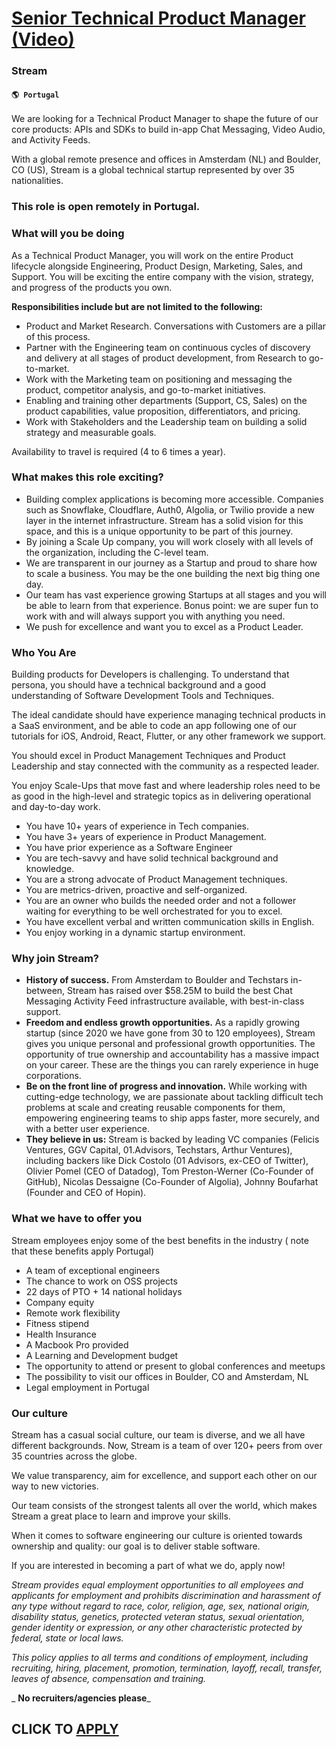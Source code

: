 # [Senior Technical Product Manager (Video)](https://www.remotewlb.com/apply/senior-technical-product-manager-video)  
### Stream  
#### `🌎 Portugal`  

We are looking for a Technical Product Manager to shape the future of our core products: APIs and SDKs to build in-app Chat Messaging, Video Audio, and Activity Feeds.

With a global remote presence and offices in Amsterdam (NL) and Boulder, CO (US), Stream is a global technical startup represented by over 35 nationalities.

### This role is open remotely in Portugal.

###  **What will you be doing**

As a Technical Product Manager, you will work on the entire Product lifecycle alongside Engineering, Product Design, Marketing, Sales, and Support. You will be exciting the entire company with the vision, strategy, and progress of the products you own.

 **Responsibilities include but are not limited to the following:**

  * Product and Market Research. Conversations with Customers are a pillar of this process.
  * Partner with the Engineering team on continuous cycles of discovery and delivery at all stages of product development, from Research to go-to-market.
  * Work with the Marketing team on positioning and messaging the product, competitor analysis, and go-to-market initiatives.
  * Enabling and training other departments (Support, CS, Sales) on the product capabilities, value proposition, differentiators, and pricing.
  * Work with Stakeholders and the Leadership team on building a solid strategy and measurable goals.

Availability to travel is required (4 to 6 times a year).

###  **What makes this role exciting?**

  * Building complex applications is becoming more accessible. Companies such as Snowflake, Cloudflare, Auth0, Algolia, or Twilio provide a new layer in the internet infrastructure. Stream has a solid vision for this space, and this is a unique opportunity to be part of this journey.
  * By joining a Scale Up company, you will work closely with all levels of the organization, including the C-level team.
  * We are transparent in our journey as a Startup and proud to share how to scale a business. You may be the one building the next big thing one day.
  * Our team has vast experience growing Startups at all stages and you will be able to learn from that experience. Bonus point: we are super fun to work with and will always support you with anything you need.
  * We push for excellence and want you to excel as a Product Leader.

###  **Who You Are**

Building products for Developers is challenging. To understand that persona, you should have a technical background and a good understanding of Software Development Tools and Techniques.

The ideal candidate should have experience managing technical products in a SaaS environment, and be able to code an app following one of our tutorials for iOS, Android, React, Flutter, or any other framework we support.

You should excel in Product Management Techniques and Product Leadership and stay connected with the community as a respected leader.

You enjoy Scale-Ups that move fast and where leadership roles need to be as good in the high-level and strategic topics as in delivering operational and day-to-day work.

  * You have 10+ years of experience in Tech companies.
  * You have 3+ years of experience in Product Management.
  * You have prior experience as a Software Engineer
  * You are tech-savvy and have solid technical background and knowledge.
  * You are a strong advocate of Product Management techniques.
  * You are metrics-driven, proactive and self-organized.
  * You are an owner who builds the needed order and not a follower waiting for everything to be well orchestrated for you to excel.
  * You have excellent verbal and written communication skills in English.
  * You enjoy working in a dynamic startup environment.

### Why join Stream?

  *  **History of success.** From Amsterdam to Boulder and Techstars in-between, Stream has raised over $58.25M to build the best Chat Messaging Activity Feed infrastructure available, with best-in-class support.
  *  **Freedom and endless growth opportunities.** As a rapidly growing startup (since 2020 we have gone from 30 to 120 employees), Stream gives you unique personal and professional growth opportunities. The opportunity of true ownership and accountability has a massive impact on your career. These are the things you can rarely experience in huge corporations.
  *  **Be on the front line of progress and innovation.** While working with cutting-edge technology, we are passionate about tackling difficult tech problems at scale and creating reusable components for them, empowering engineering teams to ship apps faster, more securely, and with a better user experience.
  *  **They believe in us:** Stream is backed by leading VC companies (Felicis Ventures, GGV Capital, 01.Advisors, Techstars, Arthur Ventures), including backers like Dick Costolo (01 Advisors, ex-CEO of Twitter), Olivier Pomel (CEO of Datadog), Tom Preston-Werner (Co-Founder of GitHub), Nicolas Dessaigne (Co-Founder of Algolia), Johnny Boufarhat (Founder and CEO of Hopin).

### What we have to offer you

Stream employees enjoy some of the best benefits in the industry ( note that these benefits apply Portugal)

  * A team of exceptional engineers
  * The chance to work on OSS projects 
  * 22 days of PTO + 14 national holidays
  * Company equity
  * Remote work flexibility
  * Fitness stipend
  * Health Insurance 
  * A Macbook Pro provided
  * A Learning and Development budget
  * The opportunity to attend or present to global conferences and meetups
  * The possibility to visit our offices in Boulder, CO and Amsterdam, NL
  * Legal employment in Portugal

### Our culture

Stream has a casual social culture, our team is diverse, and we all have different backgrounds. Now, Stream is a team of over 120+ peers from over 35 countries across the globe.

We value transparency, aim for excellence, and support each other on our way to new victories.

Our team consists of the strongest talents all over the world, which makes Stream a great place to learn and improve your skills.

When it comes to software engineering our culture is oriented towards ownership and quality: our goal is to deliver stable software.

If you are interested in becoming a part of what we do, apply now!

 _Stream provides equal employment opportunities to all employees and applicants for employment and prohibits discrimination and harassment of any type without regard to race, color, religion, age, sex, national origin, disability status, genetics, protected veteran status, sexual orientation, gender identity or expression, or any other characteristic protected by federal, state or local laws._

 _This policy applies to all terms and conditions of employment, including recruiting, hiring, placement, promotion, termination, layoff, recall, transfer, leaves of absence, compensation and training._

 _ **No recruiters/agencies please**_

  
## CLICK TO [APPLY](https://www.remotewlb.com/apply/senior-technical-product-manager-video)

